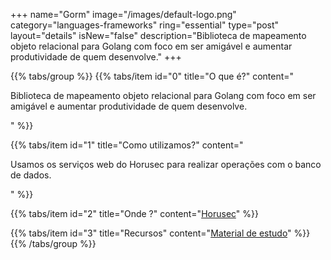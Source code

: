 +++
name="Gorm"
image="/images/default-logo.png"
category="languages-frameworks"
ring="essential"
type="post"
layout="details"
isNew="false"
description="Biblioteca de mapeamento objeto relacional para Golang com foco em ser amigável e aumentar produtividade de quem desenvolve."
+++

{{% tabs/group %}}
  {{% tabs/item id="0" title="O que é?" content="<p>Biblioteca de mapeamento objeto relacional para Golang com foco em ser amigável e aumentar produtividade de quem desenvolve.</p>" %}}

  {{% tabs/item id="1" title="Como utilizamos?" content="<p>Usamos os serviços web do Horusec para realizar operações com o banco de dados.</p>" %}}

  {{% tabs/item id="2" title="Onde ?" content="<a href='https://horusec.io/' target='_blank'>Horusec</a>" %}}

  {{% tabs/item id="3" title="Recursos" content="<a href='https://gorm.io/' target='_blank'>Material de estudo</a>" %}}
{{% /tabs/group %}}
